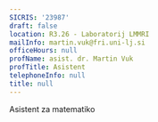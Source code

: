 ```yaml
---
SICRIS: '23987'
draft: false
location: R3.26 - Laboratorij LMMRI
mailInfo: martin.vuk@fri.uni-lj.si
officeHours: null
profName: asist. dr. Martin Vuk
profTitle: Asistent
telephoneInfo: null
title: null
---
```



Asistent za matematiko